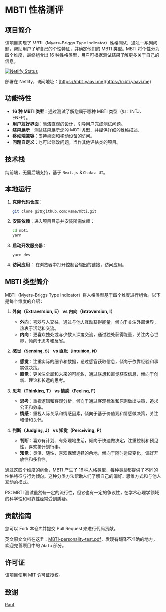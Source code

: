 # MBTI 性格测评

## 项目简介

该项目实现了 MBTI（Myers-Briggs Type Indicator）性格测试，通过一系列问题，帮助用户了解自己的个性特征，并确定他们的 MBTI 类型。MBTI 将个性分为四个维度，最终组合出 16 种性格类型，用户可根据测试结果了解更多关于自己的信息。

[![Netlify Status](https://api.netlify.com/api/v1/badges/23517e74-f46e-42e3-8a82-0da688ff1aa9/deploy-status)](https://mbti.yaavi.me/)

部署在 Netlify，访问地址：[https://mbti.yaavi.me](https://mbti.yaavi.me)

## 功能特性

- **16 种 MBTI 类型**：通过测试了解您属于哪种 MBTI 类型（如：INTJ、ENFP）。
- **用户友好界面**：简洁直观的设计，引导用户完成测试问题。
- **结果展示**：测试结果展示您的 MBTI 类型，并提供详细的性格描述。
- **移动端兼容**：支持桌面和移动设备的访问。
- **问题自定义**：也可以修改问题，当作其他评估类的项目。

## 技术栈

纯前端，无需后端支持，基于 `Next.js` & `Chakra UI`。

## 本地运行

1. **克隆代码仓库**：
   ```bash
   git clone git@github.com:vsme/mbti.git
   ```

2. **安装依赖**：进入项目目录并安装所需依赖：
   ```bash
   cd mbti
   yarn
   ```

3. **启动开发服务器**：
   ```bash
   yarn dev
   ```

4. **访问应用**：
   在浏览器中打开控制台输出的链接，访问应用。

## MBTI 类型简介

MBTI（Myers-Briggs Type Indicator）将人格类型基于四个维度进行组合。以下是每个维度的介绍：

1. **外向（Extraversion, E） vs 内向（Introversion, I）**  
   - **外向**：喜欢与人交往，通过与他人互动获得能量，倾向于关注外部世界，热衷于活动和交流。
   - **内向**：更喜欢独处或与少数人深度交流，通过独处获得能量，关注内心世界，倾向于思考和反省。

2. **感觉（Sensing, S） vs 直觉（Intuition, N）**  
   - **感觉**：注重实际的细节和数据，通过感官获取信息，倾向于依靠经验和事实做决策。
   - **直觉**：更关注全局和未来的可能性，通过联想和直觉获取信息，倾向于创新、理论和长远的思考。

3. **思考（Thinking, T） vs 情感（Feeling, F）**  
   - **思考**：重视逻辑和客观分析，倾向于通过客观标准和原则做出决策，追求公正和效率。
   - **情感**：重视人际关系和情感因素，倾向于基于价值观和情感做决策，关注和谐和关怀。

4. **判断（Judging, J） vs 知觉（Perceiving, P）**  
   - **判断**：喜欢有计划、有条理地生活，倾向于快速做决定，注重控制和预见性，喜欢按计划行事。
   - **知觉**：灵活、随性，喜欢保留选择的余地，倾向于随时适应变化，偏好开放性和多样性。

通过这四个维度的组合，MBTI 产生了 16 种人格类型，每种类型都提供了不同的性格特征与行为倾向。这种分类方法帮助人们了解自己的偏好、思维方式和与他人互动的模式。

PS: MBTI 测试虽然有一定的流行性，但它也有一定的争议性，在学术心理学领域的科学性和可靠性经常受到质疑。

## 贡献指南

您可以 Fork 本仓库并提交 Pull Request 来进行代码贡献。

英文原文文档在这里：[MBTI-personality-test.pdf](./public/MBTI-personality-test.pdf)，发现有翻译不准确的地方，欢迎完善项目中的 `/data` 部分。

## 许可证

该项目使用 MIT 许可证授权。

## 致谢

[Rauf](https://github.com/rauf-21)
